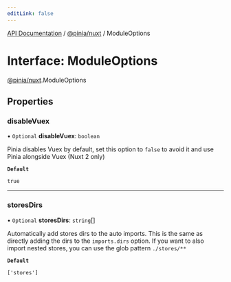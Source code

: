 ```yaml
---
editLink: false
---
```


[API Documentation](../index.md) / [@pinia/nuxt](../modules/pinia_nuxt.md) / ModuleOptions

# Interface: ModuleOptions

[@pinia/nuxt](../modules/pinia_nuxt.md).ModuleOptions

## Properties

### disableVuex

• `Optional` **disableVuex**: `boolean`

Pinia disables Vuex by default, set this option to `false` to avoid it and
use Pinia alongside Vuex (Nuxt 2 only)

**`Default`**

`true`

___

### storesDirs

• `Optional` **storesDirs**: `string`[]

Automatically add stores dirs to the auto imports. This is the same as
directly adding the dirs to the `imports.dirs` option. If you want to
also import nested stores, you can use the glob pattern `./stores/**`

**`Default`**

`['stores']`
